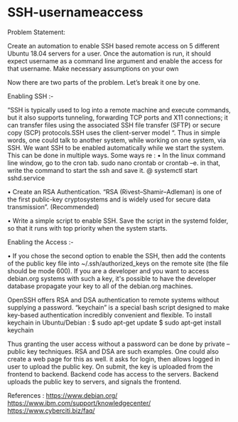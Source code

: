 # SSH-usernameaccess
Problem Statement: 

Create an automation to enable SSH based remote access on 5 different Ubuntu 18.04 servers for a user. Once the automation is run, it should expect username as a command line argument and enable the access for that username. Make necessary assumptions on your own



Now there are two parts of the problem. Let’s break it one by one.


Enabling SSH :-

“SSH is typically used to log into a remote machine and execute commands, but it also supports tunneling, forwarding TCP ports and X11 connections; it can transfer files using the associated SSH file transfer (SFTP) or secure copy (SCP) protocols.SSH uses the client-server model “. Thus in simple words, one could talk to another system, while working on one system, via SSH.
We want SSH to be enabled automatically while we start the system. This can be done in multiple ways. Some ways re :
•	In the linux command line window, go to the cron tab. 
              sudo nano crontab                or             crontab –e.
in that, write the command to start the ssh and save it.
              @ systemctl start sshd.service

•	Create an RSA Authentication. “RSA (Rivest–Shamir–Adleman) is one of the first public-key cryptosystems and is widely used for secure data transmission”. (Recommended) 

•	Write a simple script to enable SSH. Save the script in the systemd folder, so that it runs with top priority when the system starts.





Enabling the Access :-

•	If you chose the second option to enable the SSH, then add the contents of the public key file into ~/.ssh/authorized_keys on the remote site (the file should be mode 600). 
If you are a developer and you want to access debian.org systems with such a key, it's possible to have the developer database propagate your key to all of the debian.org machines.

OpenSSH offers RSA and DSA authentication to remote systems without supplying a password. “keychain” is a special bash script designed to make key-based authentication incredibly convenient and flexible.
To install keychain in Ubuntu/Debian : 
              $ sudo apt-get update
              $ sudo apt-get install keychain

Thus granting the user access without a password can be done by private – public key techniques. RSA and DSA are such examples. One could also create a web page for this as well. it asks for login, then allows logged in user to upload the  public key. On submit, the key is uploaded from the frontend to backend. Backend code has access to the servers. Backend uploads the public key to servers, and signals the frontend. 		






References :
https://www.debian.org/
https://www.ibm.com/support/knowledgecenter/
https://www.cyberciti.biz/faq/

